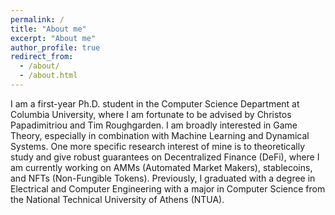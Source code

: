 ```yaml
---
permalink: /
title: "About me"
excerpt: "About me"
author_profile: true
redirect_from: 
  - /about/
  - /about.html
---
```


I am a first-year Ph.D. student in the Computer Science Department at Columbia University, where I am fortunate to be advised by Christos Papadimitriou and Tim Roughgarden. I am broadly interested in Game Theory, especially in combination with Machine Learning and Dynamical Systems. One more specific research interest of mine is to theoretically study and give robust guarantees on Decentralized Finance (DeFi), where I am currently working on AMMs (Automated Market Makers), stablecoins, and NFTs (Non-Fungible Tokens). Previously, I graduated with a degree in Electrical and Computer Engineering with a major in Computer Science from the National Technical University of Athens (NTUA).
